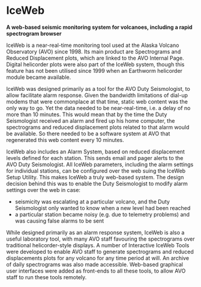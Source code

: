 # IceWeb
**A web-based seismic monitoring system for volcanoes, including a rapid spectrogram browser**

IceWeb is a near-real-time monitoring tool used at the Alaska Volcano Observatory (AVO) since 1998. Its main product are Spectrograms and Reduced Displacement plots, which are linked to the AVO Internal Page. Digital helicorder plots were also part of the IceWeb system, though this feature has not been utilised since 1999 when an Earthworm helicorder module became available.

IceWeb was designed primarily as a tool for the AVO Duty Seismologist, to allow facilitate alarm response. Given the bandwidth limitations of dial-up modems that were commonplace at that time, static web content was the only way to go. Yet the data needed to be near-real-time, i.e. a delay of no more than 10 minutes. This would mean that by the time the Duty Seismologist received an alarm and fired up his home computer, the spectrograms and reduced displacement plots related to that alarm would be available. So there needed to be a software system at AVO that regenerated this web content every 10 minutes.

IceWeb also includes an Alarm System, based on reduced displacement levels defined for each station. This sends email and pager alerts to the AVO Duty Seismologist. All IceWeb parameters, including the alarm settings for individual stations, can be configured over the web suing the IceWeb Setup Utility. This makes IceWeb a truly web-based system. The design decision behind this was to enable the Duty Seismologist to modify alarm settings over the web in case:

* seismicity was escalating at a particular volcano, and the Duty Seismologist only wanted to know when a new level had been reached
* a particular station became noisy (e.g. due to telemetry problems) and was causing false alarms to be sent

While designed primarily as an alarm response system, IceWeb is also a useful laboratory tool, with many AVO staff favouring the spectrograms over traditional helicorder-style displays. A number of Interactive IceWeb Tools were developed to enable AVO staff to generate spectrograms and reduced displacements plots for any volcano for any time period at will. An archive of daily spectrograms was also made accessible. Web-based graphical user interfaces were added as front-ends to all these tools, to allow AVO staff to run these tools remotely.
